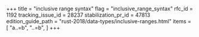 +++
title = "inclusive range syntax"
flag = "inclusive_range_syntax"
rfc_id = 1192
tracking_issue_id = 28237
stabilization_pr_id = 47813
edition_guide_path = "rust-2018/data-types/inclusive-ranges.html"
items = [
    "a..=b",
    "..=b",
]
+++
